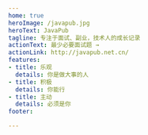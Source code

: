 ```yaml
---
home: true
heroImage: /javapub.jpg
heroText: JavaPub
tagline: 专注于面试、副业，技术人的成长记录
actionText: 最少必要面试题 →
actionLink: http://javapub.net.cn/
features:
- title: 乐观
  details: 你是做大事的人
- title: 积极
  details: 你能行
- title: 主动
  details: 必须是你
footer: 

---
```


